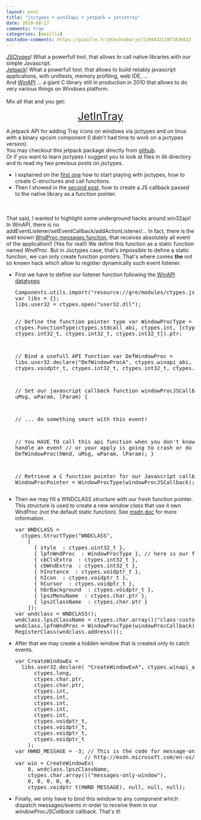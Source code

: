```yaml
---
layout: post
title: "jsctypes + win32api + jetpack = jetintray"
date: 2010-08-27
comments: true
categories: [mozilla]
mastodon-comments: https://piaille.fr/@technobarje/110443211971830422
---
```

<a href="https://wiki.mozilla.org/Jsctypes/api">JSCtypes</a>! What a powerfull
tool, that allows to call native libraries with our simple Javascript.<br />
<a href="https://jetpack.mozillalabs.com/">Jetpack</a>! What a powerfull tool,
that allows to build reliably javascript applications, with unittests, memory
profiling, web IDE, ...<br />
And <a href="http://en.wikipedia.org/wiki/Windows_API">WinAPI</a> ... a giant C
library still in production in 2010 that allows to do very various things on
Windows platform.<br />
<br />
Mix all that and you get:
<p style="text-align: center"><a href="http://github.com/ochameau/jetintray" style="font-size: 2em;">JetInTray</a></p>
A jetpack API for adding Tray icons on windows via jsctypes and on linux with a
binary xpcom component (I didn't had time to work on a jsctypes version).<br />
You may checkout this jetpack package directly from <a href="http://github.com/ochameau/jetintray">github</a>.<br />
Or if you want to learn jsctypes I suggest you to look at files in <em>lib</em>
directory and to read my two previous posts on jsctypes.
<ul>
<li>I explained on the <a href="http://blog.techno-barje.fr/post/2010/08/06/JSctypes-reboot">first one</a> how
to start playing with jsctypes, how to create C-structures and call
functions.</li>
<li>Then I showed in the <a href="http://blog.techno-barje.fr/post/2010/08/24/jsctypes-unleashed">second
post</a>, how to create a JS callback passed to the native library as a
function pointer.</li>
</ul>
<br />
<br />
That said, I wanted to highlight some underground hacks around win32api! In
WinAPI, there is no addEventListener/setEventCallback/addActionListener/... In
fact, there is the well known <a href="http://www.toymaker.info/Games/html/wndproc.html">WndProc messages
function</a>, that receives absolutely all event of the application!! (Yes for
real!) We define this function as a static function named <em>WndProc</em>. But
in Jsctypes case, that's impossible to define a static function, we can only
create function pointers. That's where comes <strong>the</strong> not so known
hack which allow to register dynamically such event listener.<br />
<ul>
<li>First we have to define our listener function following the <a href="http://msdn.microsoft.com/en-us/library/ms633573.aspx">WinAPI datatypes</a>
<pre>
Components.utils.import(&quot;resource://gre/modules/ctypes.jsm&quot;);
var libs = {};
libs.user32 = ctypes.open(&quot;user32.dll&quot;);

// Define the function pointer type
var WindowProcType = 
  ctypes.FunctionType(ctypes.stdcall_abi, ctypes.int,
    [ctypes.voidptr_t, ctypes.int32_t, ctypes.int32_t, ctypes.int32_t]).ptr;

// Bind a usefull API function
var DefWindowProc = libs.user32.declare(&quot;DefWindowProcA&quot;, ctypes.winapi_abi, ctypes.int,
    ctypes.voidptr_t, ctypes.int32_t, ctypes.int32_t, ctypes.int32_t);

// Set our javascript callback
function windowProcJSCallback(hWnd, uMsg, wParam, lParam) {
  
  // ... do something smart with this event!
  
  // You HAVE TO call this api function when you don't known how to handle an event
  // or your apply is going to crash or do nothing
  return DefWindowProc(hWnd, uMsg, wParam, lParam);
}

// Retrieve a C function pointer for our Javascript callback
var WindowProcPointer = WindowProcType(windowProcJSCallback);
</pre></li>
<li>Then we may fill a WNDCLASS structure with our fresh function pointer. This
structure is used to create a new <em>window class</em> that use it own WndProc
(not the default static function). See <a href="http://msdn.microsoft.com/en-us/library/ms633586%28VS.85%29.aspx">msdn doc</a>
for more information.
<pre>
var WNDCLASS = 
  ctypes.StructType(&quot;WNDCLASS&quot;,
    [
      { style  : ctypes.uint32_t },
      { lpfnWndProc  : WindowProcType }, // here is our function pointer!
      { cbClsExtra  : ctypes.int32_t },
      { cbWndExtra  : ctypes.int32_t },
      { hInstance  : ctypes.voidptr_t },
      { hIcon  : ctypes.voidptr_t },
      { hCursor  : ctypes.voidptr_t },
      { hbrBackground  : ctypes.voidptr_t },
      { lpszMenuName  : ctypes.char.ptr },
      { lpszClassName  : ctypes.char.ptr }
    ]);
var wndclass = WNDCLASS();
wndclass.lpszClassName = ctypes.char.array()(&quot;class-custom-wndproc&quot;);
wndclass.lpfnWndProc = WindowProcType(windowProcCallback);   // &lt;---- here it is!
RegisterClass(wndclass.address());
</pre></li>
<li>After that we may create a hidden window that is created only to catch
events.
<pre>
var CreateWindowEx = 
  libs.user32.declare( &quot;CreateWindowExA&quot;, ctypes.winapi_abi, ctypes.voidptr_t,
      ctypes.long,
      ctypes.char.ptr,
      ctypes.char.ptr,
      ctypes.int,
      ctypes.int,
      ctypes.int,
      ctypes.int,
      ctypes.int,
      ctypes.voidptr_t,
      ctypes.voidptr_t,
      ctypes.voidptr_t,
      ctypes.voidptr_t
    );
var HWND_MESSAGE = -3; // This is the code for message-only window
                      // http://msdn.microsoft.com/en-us/library/ms632599%28VS.85%29.aspx#message_only
var win = CreateWindowEx(
    0, wndclass.lpszClassName,
    ctypes.char.array()(&quot;messages-only-window&quot;),
    0, 0, 0, 0, 0,
    ctypes.voidptr_t(HWND_MESSAGE), null, null, null);
</pre></li>
<li>Finally, we only have to bind this window to any component which dispatch
messages/events in order to receive them in our <em>windowProcJSCallback</em>
callback. That's it!</li>
</ul>
